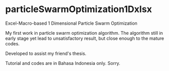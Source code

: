 # particleSwarmOptimization1Dxlsx
Excel-Macro-based 1 Dimensional Particle Swarm Optimization

My first work in particle swarm optimization algorithm.
The algorithm still in early stage yet lead to unsatisfactory result, but close enough to the mature codes.

Developed to assist my friend's thesis.

Tutorial and codes are in Bahasa Indonesia only. Sorry.
